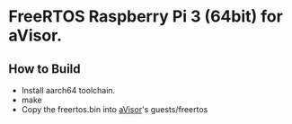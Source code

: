# FreeRTOS Raspberry Pi 3 (64bit) for aVisor.

## How to Build

* Install aarch64 toolchain.
* make
* Copy the freertos.bin into [aVisor](https://github.com/calinyara/avisor)'s guests/freertos
